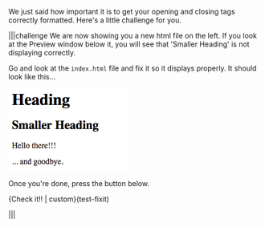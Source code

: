 We just said how important it is to get your opening and closing tags correctly formatted. Here's a little challenge for you.

|||challenge
We are now showing you a new html file on the left. If you look at the Preview window below it, you will see that 'Smaller Heading' is not displaying correctly. 

Go and look at the `index.html` file and fix it so it displays properly. It should look like this...

![](.guides/img/fixit-02.png)

Once you're done, press the button below.

{Check it!! | custom}(test-fixit)

|||

